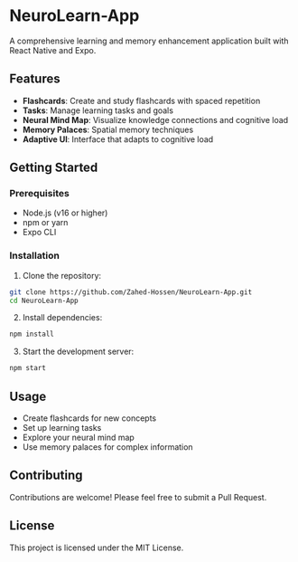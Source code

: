 # NeuroLearn-App

A comprehensive learning and memory enhancement application built with React Native and Expo.

## Features

- **Flashcards**: Create and study flashcards with spaced repetition
- **Tasks**: Manage learning tasks and goals
- **Neural Mind Map**: Visualize knowledge connections and cognitive load
- **Memory Palaces**: Spatial memory techniques
- **Adaptive UI**: Interface that adapts to cognitive load

## Getting Started

### Prerequisites

- Node.js (v16 or higher)
- npm or yarn
- Expo CLI

### Installation

1. Clone the repository:
```bash
git clone https://github.com/Zahed-Hossen/NeuroLearn-App.git
cd NeuroLearn-App
```

2. Install dependencies:
```bash
npm install
```

3. Start the development server:
```bash
npm start
```

## Usage

- Create flashcards for new concepts
- Set up learning tasks
- Explore your neural mind map
- Use memory palaces for complex information

## Contributing

Contributions are welcome! Please feel free to submit a Pull Request.

## License

This project is licensed under the MIT License.
